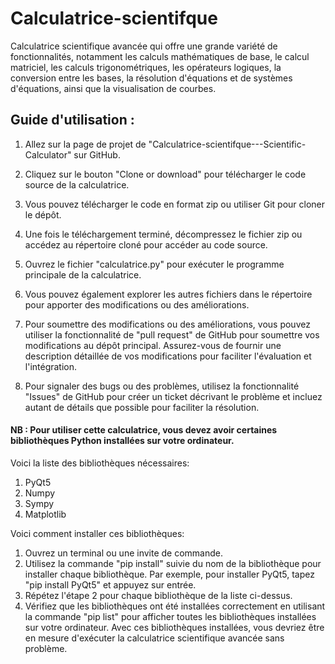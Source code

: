 # Calculatrice-scientifque
 Calculatrice scientifique avancée qui offre une grande variété de fonctionnalités, notamment les calculs mathématiques de base, le calcul matriciel,  les calculs trigonométriques, les opérateurs logiques, la conversion entre les bases, la résolution d'équations et de systèmes d'équations, ainsi que la visualisation de courbes.

## Guide d'utilisation :

1) Allez sur la page de projet de "Calculatrice-scientifque---Scientific-Calculator" sur GitHub.

2) Cliquez sur le bouton "Clone or download" pour télécharger le code source de la calculatrice.

3) Vous pouvez télécharger le code en format zip ou utiliser Git pour cloner le dépôt.

4) Une fois le téléchargement terminé, décompressez le fichier zip ou accédez au répertoire cloné pour accéder au code source.

5) Ouvrez le fichier "calculatrice.py" pour exécuter le programme principale de la calculatrice.

6) Vous pouvez également explorer les autres fichiers dans le répertoire pour apporter des modifications ou des améliorations.

7) Pour soumettre des modifications ou des améliorations, vous pouvez utiliser la fonctionnalité de "pull request" de GitHub pour soumettre vos modifications au dépôt principal. Assurez-vous de fournir une description détaillée de vos modifications pour faciliter l'évaluation et l'intégration.

8) Pour signaler des bugs ou des problèmes, utilisez la fonctionnalité "Issues" de GitHub pour créer un ticket décrivant le problème et incluez autant de détails que possible pour faciliter la résolution.

#### NB : Pour utiliser cette calculatrice, vous devez avoir certaines bibliothèques Python installées sur votre ordinateur.
Voici la liste des bibliothèques nécessaires:

1) PyQt5
2) Numpy
3) Sympy
4) Matplotlib

Voici comment installer ces bibliothèques:

1) Ouvrez un terminal ou une invite de commande.
2) Utilisez la commande "pip install" suivie du nom de la bibliothèque pour installer chaque bibliothèque. Par exemple, pour installer PyQt5, tapez "pip install PyQt5" et appuyez sur entrée.
3) Répétez l'étape 2 pour chaque bibliothèque de la liste ci-dessus.
4) Vérifiez que les bibliothèques ont été installées correctement en utilisant la commande "pip list" pour afficher toutes les bibliothèques installées sur votre ordinateur.
Avec ces bibliothèques installées, vous devriez être en mesure d'exécuter la calculatrice scientifique avancée sans problème.
